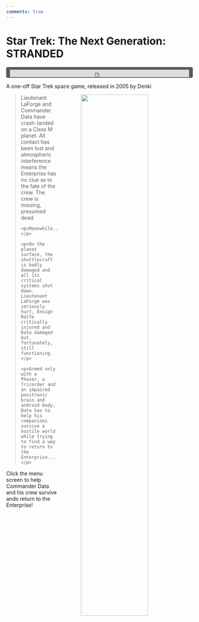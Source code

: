 ```yaml
---
comments: true
---
```


# Star Trek: The Next Generation: STRANDED

<div style="background-color: #595959; padding-bottom: 2px; padding-top: 7px; padding-left: 10px; padding-right: 10px; margin-bottom: 5px; margin-top: 7px; border-radius: 4px">
<iframe width="100%" height="20" scrolling="no" frameborder="no" allow="autoplay" src="https://w.soundcloud.com/player/?url=https%3A//api.soundcloud.com/tracks/1016738422&amp;color=000000&amp;inverse=true&amp;auto_play=true&amp;show_user=false"></iframe>
</div> 

A one-off Star Trek space game, released in 2005 by Denki

<a href="https://denki.co.uk/sky/st/app.html"><img src="/assets/img/menus/star-trek-tng-menu.jpg" width="60%" style="float: right; padding-left: 64px"></a>


<blockquote>
    <p>Lieutenant LaForge and Commander Data have crash-landed on a Class M planet. All contact has been lost and atmospheric interference means the Enterprise has no clue as to the fate of the crew. The crew is missing, presumed dead.</p>

    <p>Meanwhile...</p>

    <p>On the planet surface, the shuttlecraft is badly damaged and all its critical systems shut down. Lieutenant LaForge was seriously hurt, Ensign Ralfe critically injured and Data damaged but, fortunately, still functioning.</p>

    <p>Armed only with a Phaser, a Tricorder and an impaired positronic brain and android body, Data has to help his companions survive a hostile world while trying to find a way to return to the Enterprise...</p>
</blockquote>

Click the menu screen to help Commander Data and his crew survive ando return to the Enterprise!